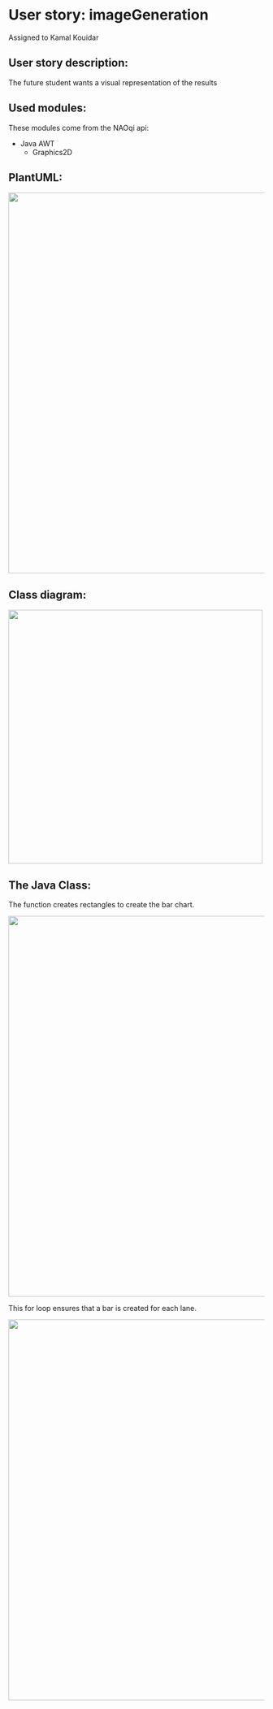 # User story: imageGeneration
Assigned to Kamal Kouidar


## User story description:
The future student wants a visual representation of the results

## Used modules:
These modules come from the NAOqi api:
- Java AWT 
    - Graphics2D


## PlantUML:
<img src="../../assets/plantumlcreate.png" width="750">


## Class diagram:
<img src="../../assets/CreateImage.png" width="500">

## The Java Class:

The function creates rectangles to create the bar chart.

<img src="../../assets/rectangle.png" width="750" >

This for loop ensures that a bar is created for each lane.

<img src="../../assets/forloop.png" width="750" >


